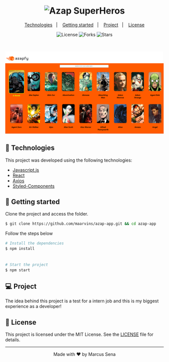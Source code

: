 <h1 align="center">
    <img alt="Azap SuperHeros" src="https://www.azapfy.com.br/wp-content/uploads/2020/08/NOVA-LOGO-AZAPFY_03.png" width="160px">
</h1>

<p align="center">
  <a href="#-technologies">Technologies</a>&nbsp;&nbsp;&nbsp;|&nbsp;&nbsp;&nbsp;
  <a href="#-layout">Getting started</a>&nbsp;&nbsp;&nbsp;|&nbsp;&nbsp;&nbsp;
  <a href="#-project">Project</a>&nbsp;&nbsp;&nbsp;|&nbsp;&nbsp;&nbsp;
  <a href="#-license">License</a>
</p>

<p align="center">
  <img  src="https://img.shields.io/static/v1?label=license&message=MIT&color=5965E0&labelColor=121214" alt="License">
  
  <img src="https://img.shields.io/github/forks/maarvins/Clone-instagram?label=forks&message=MIT&color=5965E0&labelColor=121214" alt="Forks">

  <img src="https://img.shields.io/github/stars/maarvins/Clone-instagram?label=stars&message=MIT&color=5965E0&labelColor=121214" alt="Stars">
</p>

<br>

<p align="center">
  <img alt="first view" src="src/assets/print-app.png">
</p>

## 🧪 Technologies

This project was developed using the following technologies:

- [Javascript.js](https://www.javascript.com/)
- [React](https://reactjs.org)
- [Axios](https://axios-http.com/docs/intro)
- [Styled-Components](https://styled-components.com/)

## 🚀 Getting started

Clone the project and access the folder.

```bash
$ git clone https://github.com/maarvins/azap-app.git && cd azap-app
```

Follow the steps below

```bash
# Install the dependencies
$ npm install


# Start the project
$ npm start
```

## 💻 Project

The idea behind this project is a test for a intern job and this is my biggest experience as a developer!

## 📝 License

This project is licensed under the MIT License. See the [LICENSE](LICENSE.md) file for details.

---

<p align="center">Made with ❤️ by Marcus Sena</p>
